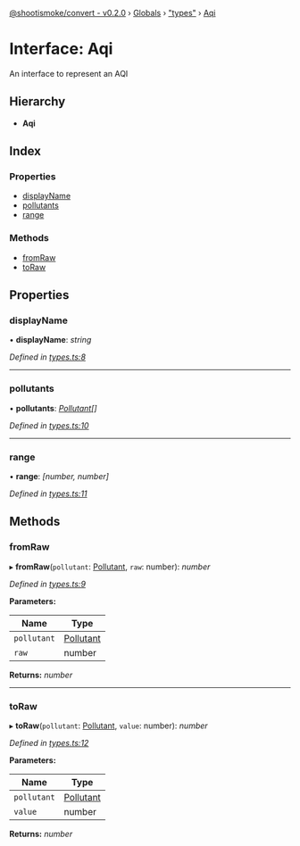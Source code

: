 [@shootismoke/convert - v0.2.0](../README.md) › [Globals](../globals.md) › ["types"](../modules/_types_.md) › [Aqi](_types_.aqi.md)

# Interface: Aqi

An interface to represent an AQI

## Hierarchy

* **Aqi**

## Index

### Properties

* [displayName](_types_.aqi.md#displayname)
* [pollutants](_types_.aqi.md#pollutants)
* [range](_types_.aqi.md#range)

### Methods

* [fromRaw](_types_.aqi.md#fromraw)
* [toRaw](_types_.aqi.md#toraw)

## Properties

###  displayName

• **displayName**: *string*

*Defined in [types.ts:8](https://github.com/shootismoke/common/blob/5b392da/packages/convert/src/types.ts#L8)*

___

###  pollutants

• **pollutants**: *[Pollutant](../modules/_util_pollutant_.md#pollutant)[]*

*Defined in [types.ts:10](https://github.com/shootismoke/common/blob/5b392da/packages/convert/src/types.ts#L10)*

___

###  range

• **range**: *[number, number]*

*Defined in [types.ts:11](https://github.com/shootismoke/common/blob/5b392da/packages/convert/src/types.ts#L11)*

## Methods

###  fromRaw

▸ **fromRaw**(`pollutant`: [Pollutant](../modules/_util_pollutant_.md#pollutant), `raw`: number): *number*

*Defined in [types.ts:9](https://github.com/shootismoke/common/blob/5b392da/packages/convert/src/types.ts#L9)*

**Parameters:**

Name | Type |
------ | ------ |
`pollutant` | [Pollutant](../modules/_util_pollutant_.md#pollutant) |
`raw` | number |

**Returns:** *number*

___

###  toRaw

▸ **toRaw**(`pollutant`: [Pollutant](../modules/_util_pollutant_.md#pollutant), `value`: number): *number*

*Defined in [types.ts:12](https://github.com/shootismoke/common/blob/5b392da/packages/convert/src/types.ts#L12)*

**Parameters:**

Name | Type |
------ | ------ |
`pollutant` | [Pollutant](../modules/_util_pollutant_.md#pollutant) |
`value` | number |

**Returns:** *number*
